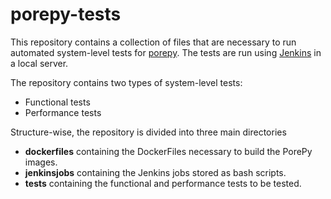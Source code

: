 # porepy-tests

This repository contains a collection of files that are necessary to run automated system-level tests for [porepy](https://github.com/pmgbergen/porepy). The tests are run using [Jenkins](https://www.jenkins.io) in a local server.

The repository contains two types of system-level tests:
* Functional tests
* Performance tests

Structure-wise, the repository is divided into three main directories
* **dockerfiles** containing the DockerFiles necessary to build the PorePy images.
* **jenkinsjobs** containing the Jenkins jobs stored as bash scripts.
* **tests** containing the functional and performance tests to be tested.
